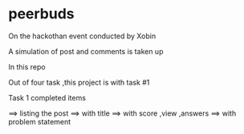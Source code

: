 # peerbuds
On the hackothan event conducted by Xobin

A simulation of post and comments is taken up

In this repo

Out of four task ,this project is with task #1

Task 1 completed items

==> listing the post 
		==> with title
		==> with score ,view ,answers
		==> with problem statement	

